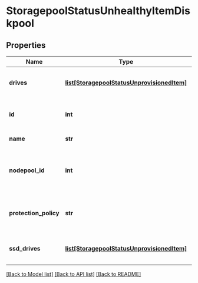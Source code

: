 # StoragepoolStatusUnhealthyItemDiskpool

## Properties
Name | Type | Description | Notes
------------ | ------------- | ------------- | -------------
**drives** | [**list[StoragepoolStatusUnprovisionedItem]**](StoragepoolStatusUnprovisionedItem.md) | The drives that are part of this disk pool. | 
**id** | **int** | The system ID given to the disk pool. | 
**name** | **str** | The disk pool name. | 
**nodepool_id** | **int** | The system ID of the disk pool&#39;s node pool, if it is in a node pool. | [optional] 
**protection_policy** | **str** | The protection policy for the disk pool. | 
**ssd_drives** | [**list[StoragepoolStatusUnprovisionedItem]**](StoragepoolStatusUnprovisionedItem.md) | The SSDs that are part of this disk pool. | 

[[Back to Model list]](../README.md#documentation-for-models) [[Back to API list]](../README.md#documentation-for-api-endpoints) [[Back to README]](../README.md)


